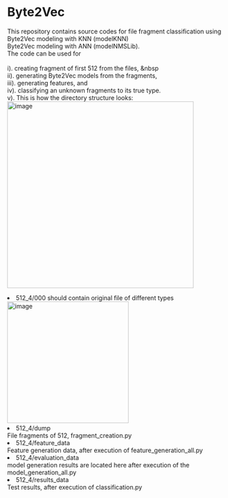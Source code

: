 Byte2Vec
============================
This repository contains source codes for file fragment classification using 
<br>Byte2Vec modeling with KNN (modelKNN)
<br>Byte2Vec modeling with ANN (modelNMSLib). 
<br>The code can be used for  
  <br>i).   creating fragment of first 512 from the files, &nbsp
  <br>ii).  generating Byte2Vec models from the fragments, 
 <br>iii). generating features, and 
  <br>iv).  classifying an unknown fragments to its true type.
  <br>v).   This is how the directory structure looks:
<br><img width="430" alt="image" src="https://user-images.githubusercontent.com/104734787/185744015-1f6a0305-1f51-4eb6-8113-077b190e11c2.png">
 <li>512_4/000 should contain original file of different types
  <br><img width="280" alt="image" src="https://user-images.githubusercontent.com/104734787/185744057-cfbf8c5c-6557-4d18-bc73-d7f820a3c2ac.png">
<li>512_4/dump
<br>File fragments of 512, fragment_creation.py
<li>512_4/feature_data
<br>Feature generation data, after execution of feature_generation_all.py
<li>512_4/evaluation_data
<br>model generation results are located here after execution of the model_generation_all.py
<li>512_4/results_data
<br>Test results, after execution of classification.py



